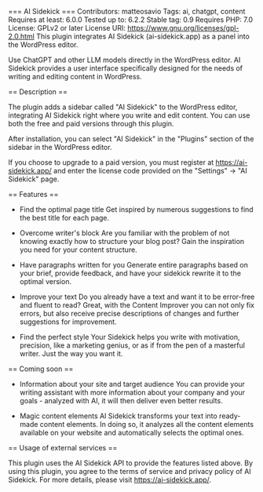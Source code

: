 === AI Sidekick ===
Contributors: matteosavio
Tags: ai, chatgpt, content
Requires at least: 6.0.0
Tested up to: 6.2.2
Stable tag: 0.9
Requires PHP: 7.0
License: GPLv2 or later
License URI: https://www.gnu.org/licenses/gpl-2.0.html
This plugin integrates AI Sidekick (ai-sidekick.app) as a panel into the WordPress editor.

Use ChatGPT and other LLM models directly in the WordPress editor. AI Sidekick provides a user interface specifically designed for the needs of writing and editing content in WordPress.

== Description ==

The plugin adds a sidebar called "AI Sidekick" to the WordPress editor, integrating AI Sidekick right where you write and edit content. You can use both the free and paid versions through this plugin.

After installation, you can select "AI Sidekick" in the "Plugins" section of the sidebar in the WordPress editor.

If you choose to upgrade to a paid version, you must register at https://ai-sidekick.app/ and enter the license code provided on the "Settings" -> "AI Sidekick" page.

== Features ==

-   Find the optimal page title
    Get inspired by numerous suggestions to find the best title for each page.

-   Overcome writer's block
    Are you familiar with the problem of not knowing exactly how to structure your blog post?
    Gain the inspiration you need for your content structure.

-   Have paragraphs written for you
    Generate entire paragraphs based on your brief, provide feedback, and have your sidekick rewrite it to the optimal version.

-   Improve your text
    Do you already have a text and want it to be error-free and fluent to read? Great, with the Content Improver you can not only fix errors, but also receive precise descriptions of changes and further suggestions for improvement.

-   Find the perfect style
    Your Sidekick helps you write with motivation, precision, like a marketing genius, or as if from the pen of a masterful writer. Just the way you want it.

== Coming soon ==

-   Information about your site and target audience
    You can provide your writing assistant with more information about your company and your goals - analyzed with AI, it will then deliver even better results.

-   Magic content elements
    AI Sidekick transforms your text into ready-made content elements. In doing so, it analyzes all the content elements available on your website and automatically selects the optimal ones.

== Usage of external services ==

This plugin uses the AI Sidekick API to provide the features listed above. By using this plugin, you agree to the terms of service and privacy policy of AI Sidekick. For more details, please visit https://ai-sidekick.app/.
